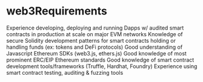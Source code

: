 # web3Requirements

Experience developing, deploying and running Dapps w/ audited smart contracts in production at scale on major EVM networks
Knowledge of secure Solidity development patterns for smart contracts holding or handling funds (ex: tokens and DeFi protocols)
Good understanding of Javascript Ethereum SDKs (web3.js, ethers.js)
Good knowledge of most prominent ERC/EIP Ethereum standards
Good knowledge of smart contract development tools/frameworks (Truffle, Hardhat, Foundry)
Experience using smart contract testing, auditing & fuzzing tools
